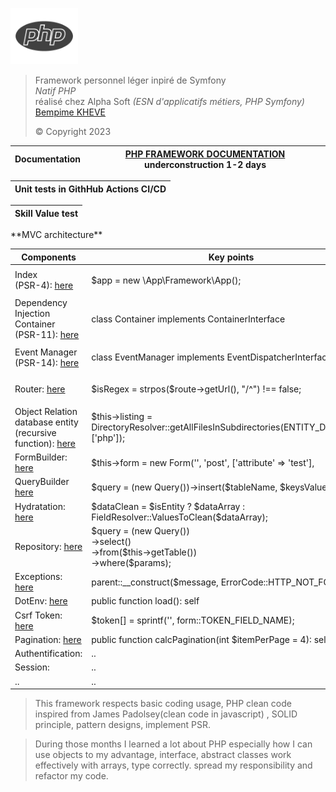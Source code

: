<p><img alt="Image" title="icon" src="public/logo-php.png" height="90" /></p>
<blockquote>
    Framework personnel léger inpiré de Symfony<br>
    <em>Natif PHP</em><br>
    réalisé chez Alpha Soft <em>(ESN d'applicatifs métiers, PHP Symfony)</em><br>
    <a href="https://www.linkedin.com/in/bempime-kheve/" target="_blank"> Bempime KHEVE</a><br>
    <p>&copy; Copyright 2023</p>
</blockquote>
<table>
    <thead>
        <tr>
            <th>
                Documentation
            </th>
            <th>
                <a href="https://php-framework-documentation.bempime-kheve.com ">PHP FRAMEWORK DOCUMENTATION</a>
            underconstruction 1-2 days
            </th>
        </tr>
    </thead>
</table>
<table>
    <thead>
        <tr>
            <th>
                Unit tests in GithHub Actions CI/CD
            </th>
        </tr>
    </thead>
</table>
<table>
    <thead>
        <tr>
            <th>
                Skill Value test
            </th>
        </tr>
    </thead>
</table>
**MVC architecture**

<table>
    <thead>
        <tr>
            <th>
                Components
            </th>
            <th>
                Key points
            </th>
        </tr>
    </thead>
    <tbody>
        <tr>
            <td>
                Index <br>(PSR-4):
                <a href="https://github.com/Juju075/php_framework/blob/main/public/index.php" target="_blank"> here
                </a><br>
            </td>
            <td>
                <p class="code">
                    $app = new \App\Framework\App();<br>
                </p>
            </td>
        </tr>
        <tr>
            <td>
                Dependency Injection Container <br>(PSR-11):
                <a href="https://github.com/Juju075/php_framework/blob/main/src/Framework/Container/Container.php" target="_blank"> here
                </a><br>
            </td>
            <td>
                class Container implements ContainerInterface
            </td>
        </tr>
        <tr>
            <td>
               Event Manager <br>(PSR-14):
                <a href="https://github.com/Juju075/php_framework/blob/main/src/Framework/Event/EventManager.php" target="_blank"> here
                </a><br>
            </td>
            <td>
                <p class="code">
                    class EventManager implements EventDispatcherInterface<br>
                </p>
            </td>
        </tr>
        <tr>
            <td>
                Router:
                <a href="https://github.com/Juju075/php_framework/blob/main/src/Framework/Router/Router.php" target="_blank"> here
                </a><br>
            </td>
            <td>
                <p class="code">
                    $isRegex = strpos($route->getUrl(), "/^") !== false;<br>
                </p>
            </td>
        </tr>
        <tr>
            <td>
               Object Relation database entity (recursive function):
                <a href="https://github.com/Juju075/php_framework/blob/main/src/Framework/Database/Schema.php" target="_blank">
                here </a><br>
            </td>
            <td>
                $this->listing = DirectoryResolver::getAllFilesInSubdirectories(ENTITY_DIRECTORY, ['php']);
            </td>
        </tr>
        <tr>
            <td>
               FormBuilder:
                <a href="https://github.com/Juju075/php_framework/blob/main/src/Form/Type/PostType.php" target="_blank"> here </a><br>
            </td>
            <td>
                $this->form = new Form('', 'post', ['attribute' => 'test'],
            </td>
        </tr>
        <tr>
            <td>
               QueryBuilder
                <a href="https://github.com/Juju075/php_framework/blob/main/src/Framework/Database/EntityManager.php" target="_blank">
                here </a><br>
            </td>
            <td>
                $query = (new Query())->insert($tableName, $keysValues);
            </td>
        </tr>
        <tr>
            <td>
               Hydratation:
                <a href="https://github.com/Juju075/php_framework/blob/main/src/Framework/Database/Hydrator.php" target="_blank">
                here </a><br>
            </td>
            <td>
                $dataClean = $isEntity ? $dataArray : FieldResolver::ValuesToClean($dataArray);
            </td>
        </tr>
        <tr>
            <td>
               Repository:
                <a href="https://github.com/Juju075/php_framework/blob/main/src/Framework/Repository/AbstractRepository.php" target="_blank">
                here </a><br>
            </td>
            <td>
                $query = (new Query())<br>
                    ->select()<br>
                    ->from($this->getTable())<br>
                    ->where($params);
            </td>
        </tr>
        <tr>
            <td>
               Exceptions:
                <a href="https://github.com/Juju075/php_framework/blob/main/src/Exception/NotFoundException.php" target="_blank">
                here </a><br>
            </td>
            <td>
                parent::__construct($message, ErrorCode::HTTP_NOT_FOUND);
            </td>
        </tr>
        <tr>
            <td>
               DotEnv:
                <a href="https://github.com/Juju075/php_framework/blob/main/src/Framework/Database/DotEnv.php" target="_blank">
                here </a><br>
            </td>
            <td>
                public function load(): self
            </td>
        </tr>
        <tr>
            <td>
               Csrf Token:
                <a href="https://github.com/Juju075/php_framework/blob/main/src/Framework/Form/Token.php" target="_blank">
                here </a><br>
            </td>
            <td>
                $token[] = sprintf('<input type="hidden"  name="%s"/>', form::TOKEN_FIELD_NAME);
            </td>
        </tr>
        <tr>
            <td>
               Pagination:
                <a href="https://github.com/Juju075/php_framework/blob/main/templates/content/Pagination.php" target="_blank">
                here </a><br>
            </td>
            <td>
                public function calcPagination(int $itemPerPage = 4): self
            </td>
        </tr>
        <tr>
            <td>
               Authentification:
            </td>
            <td>
                ..
            </td>
        </tr>
        <tr>
            <td>
               Session:
            </td>
            <td>
                ..
            </td>
        </tr>
        <tr>
            <td>
               ..
            </td>
            <td>
                ..
            </td>
        </tr>
    </tbody>
</table>

> This framework respects basic coding usage, PHP clean code inspired from James Padolsey(clean code in javascript) ,
> SOLID principle, pattern designs, implement PSR.

> During those months I learned a lot about PHP especially
> how I can use objects to my advantage, interface, abstract classes
> work effectively with arrays, type correctly.
> spread my responsibility and refactor my code.









